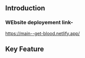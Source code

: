 ## Introduction



### WEbsite deployement link-
https://main--get-blood.netlify.app/

## Key Feature 
